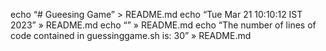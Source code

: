 
echo “# Gueesing Game” > README.md
echo “Tue Mar 21 10:10:12 IST 2023” » README.md 
echo “” » README.md 
echo “The number of lines of code contained in guessinggame.sh is: 30” » README.md
